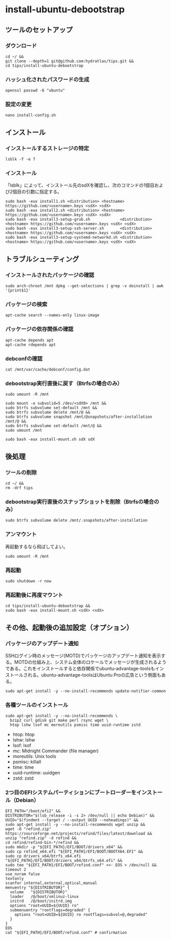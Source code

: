 # install-ubuntu-debootstrap
## ツールのセットアップ
### ダウンロード
```
cd ~/ &&
git clone --depth=1 git@github.com:hydratlas/tips.git &&
cd tips/install-ubuntu-debootstrap
```

### ハッシュ化されたパスワードの生成
```
openssl passwd -6 "ubuntu"
```

### 設定の変更
```
nano install-config.sh
```

## インストール
### インストールするストレージの特定
```
lsblk -f -e 7
```

### インストール
「lsblk」によって、インストール先のsdXを確認し、次のコマンドの1個目および2個目の引数に指定する。
```
sudo bash -eux install1.sh <distribution> <hostname> https://github.com/<username>.keys <sdX> <sdX>
sudo bash -eux install2.sh <distribution> <hostname> https://github.com/<username>.keys <sdX> <sdX>
sudo bash -eux install3-setup-grub.sh             <distribution> <hostname> https://github.com/<username>.keys <sdX> <sdX>
sudo bash -eux install3-setup-ssh-server.sh       <distribution> <hostname> https://github.com/<username>.keys <sdX> <sdX>
sudo bash -eux install3-setup-systemd-networkd.sh <distribution> <hostname> https://github.com/<username>.keys <sdX> <sdX>
```

## トラブルシューティング
### インストールされたパッケージの確認
```
sudo arch-chroot /mnt dpkg --get-selections | grep -v deinstall | awk '{print$1}'
```

### パッケージの検索
```
apt-cache search --names-only linux-image
```

### パッケージの依存関係の確認
```
apt-cache depends apt
apt-cache rdepends apt
```

### debconfの確認
```
cat /mnt/var/cache/debconf/config.dat
```

### debootstrap実行直後に戻す（Btrfsの場合のみ）
```
sudo umount -R /mnt

sudo mount -o subvolid=5 /dev/<sdX0> /mnt &&
sudo btrfs subvolume set-default /mnt &&
sudo btrfs subvolume delete /mnt/@ &&
sudo btrfs subvolume snapshot /mnt/@snapshots/after-installation /mnt/@ &&
sudo btrfs subvolume set-default /mnt/@ &&
sudo umount /mnt

sudo bash -eux install-mount.sh sdX sdX
```

## 後処理
### ツールの削除
```
cd ~/ &&
rm -drf tips
```

### debootstrap実行直後のスナップショットを削除（Btrfsの場合のみ）
```
sudo btrfs subvolume delete /mnt/.snapshots/after-installation
```

### アンマウント
再起動するなら飛ばしてよい。
```
sudo umount -R /mnt
```

### 再起動
```
sudo shutdown -r now
```

### 再起動後に再度マウント
```
cd tips/install-ubuntu-debootstrap &&
sudo bash -eux install-mount.sh <sdX> <sdX>
```

## その他、起動後の追加設定（オプション）
### パッケージのアップデート通知
SSHログイン時のメッセージ(MOTD)でパッケージのアップデート通知を表示する。MOTDの仕組み上、システム全体のロケールでメッセージが生成されるようである。これをインストールすると依存関係でubuntu-advantage-toolsもインストールされる。ubuntu-advantage-toolsはUbuntu Proの広告という側面もある。
```
sudo apt-get install -y --no-install-recommends update-notifier-common
```

### 各種ツールのインストール
```
sudo apt-get install -y --no-install-recommends \
  bzip2 curl gdisk git make perl rsync wget \
  htop lshw lsof mc moreutils psmisc time uuid-runtime zstd
```
- htop: htop
- lshw: lshw
- lsof: lsof
- mc: Midnight Commander (file manager)
- moreutils: Unix tools
- psmisc: killall
- time: time
- uuid-runtime: uuidgen
- zstd: zstd

### 2つ目のEFIシステムパーティションにブートローダーをインストール（Debian）
```
EFI_PATH="/boot/efi2" &&
DISTRIBUTOR="$(lsb_release -i -s 2> /dev/null || echo Debian)" &&
UUID="$(findmnt --target / --output UUID --noheadings)" &&
sudo apt-get install -y --no-install-recommends wget unzip &&
wget -O "refind.zip" https://sourceforge.net/projects/refind/files/latest/download &&
unzip "refind.zip" -d refind &&
cd refind/refind-bin-*/refind &&
sudo mkdir -p "${EFI_PATH}/EFI/BOOT/drivers_x64" &&
sudo cp refind_x64.efi "${EFI_PATH}/EFI/BOOT/BOOTX64.EFI" &&
sudo cp drivers_x64/btrfs_x64.efi "${EFI_PATH}/EFI/BOOT/drivers_x64/btrfs_x64.efi" &&
sudo tee "${EFI_PATH}/EFI/BOOT/refind.conf" <<- EOS > /dev/null &&
timeout 2
use_nvram false
textonly
scanfor internal,external,optical,manual
menuentry "${DISTRIBUTOR}" {
  volume   "${DISTRIBUTOR}"
  loader   /@/boot/vmlinuz-linux
  initrd   /@/boot/initrd.img
  options "root=UUID=${UUID} ro"
  submenuentry "rootflags=degraded" {
    options "root=UUID=${UUID} ro rootflags=subvol=@,degraded"
  }
}
EOS
cat "${EFI_PATH}/EFI/BOOT/refind.conf" # confirmation
```
